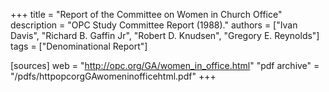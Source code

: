 +++
title = "Report of the Committee on Women in Church Office"
description = "OPC Study Committee Report (1988)."
authors = ["Ivan Davis", "Richard B. Gaffin Jr", "Robert D. Knudsen", "Gregory E. Reynolds"]
tags = ["Denominational Report"]

[sources]
web = "http://opc.org/GA/women_in_office.html"
"pdf archive" = "/pdfs/httpopcorgGAwomeninofficehtml.pdf"
+++

